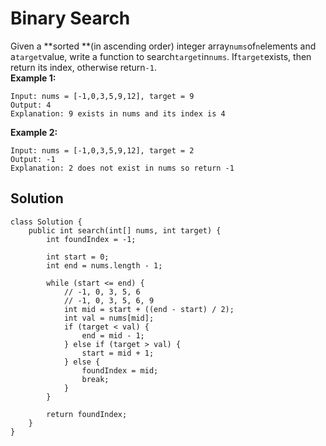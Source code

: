 # Binary Search

Given a **sorted **\(in ascending order\) integer array`nums`of`n`elements and a`target`value, write a function to search`target`in`nums`. If`target`exists, then return its index, otherwise return`-1`.  
**Example 1:**

```
Input: nums = [-1,0,3,5,9,12], target = 9
Output: 4
Explanation: 9 exists in nums and its index is 4
```

**Example 2:**

```
Input: nums = [-1,0,3,5,9,12], target = 2
Output: -1
Explanation: 2 does not exist in nums so return -1
```

## Solution

```
class Solution {
    public int search(int[] nums, int target) {
        int foundIndex = -1;

        int start = 0;
        int end = nums.length - 1;

        while (start <= end) {
            // -1, 0, 3, 5, 6
            // -1, 0, 3, 5, 6, 9
            int mid = start + ((end - start) / 2);
            int val = nums[mid];
            if (target < val) {
                end = mid - 1;
            } else if (target > val) {
                start = mid + 1;
            } else {
                foundIndex = mid;
                break;
            }
        }

        return foundIndex;
    }
}
```



